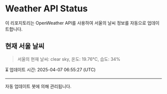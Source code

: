
# Weather API Status

이 리포지토리는 OpenWeather API를 사용하여 서울의 날씨 정보를 자동으로 업데이트합니다.

## 현재 서울 날씨
> 서울의 현재 날씨: clear sky, 온도: 19.76°C, 습도: 34%

⏳ 업데이트 시간: 2025-04-07 06:55:27 (UTC)

---
자동 업데이트 봇에 의해 관리됩니다.
